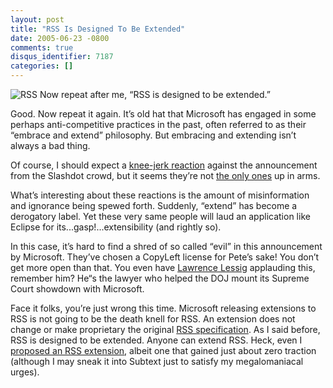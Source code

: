```yaml
---
layout: post
title: "RSS Is Designed To Be Extended"
date: 2005-06-23 -0800
comments: true
disqus_identifier: 7187
categories: []
---
```

![RSS](http://haacked.com/images/RSSLOGO.jpg) Now repeat after me, “RSS
is designed to be extended.”

Good. Now repeat it again. It’s old hat that Microsoft has engaged in
some perhaps anti-competitive practices in the past, often referred to
as their “embrace and extend” philosophy. But embracing and extending
isn’t always a bad thing.

Of course, I should expect a [knee-jerk
reaction](http://slashdot.org/article.pl?sid=05/06/24/183213&from=rss)
against the announcement from the Slashdot crowd, but it seems they’re
not [the only
ones](http://radio.weblogs.com/0001011/2005/06/24.html#a10463) up in
arms.

What’s interesting about these reactions is the amount of misinformation
and ignorance being spewed forth. Suddenly, “extend” has become a
derogatory label. Yet these very same people will laud an application
like Eclipse for its...gasp!...extensibility (and rightly so).

In this case, it’s hard to find a shred of so called “evil” in this
announcement by Microsoft. They’ve chosen a CopyLeft license for Pete’s
sake! You don’t get more open than that. You even have [Lawrence
Lessig](http://www.lessig.org/blog/) applauding this, remember him? He“s
the lawyer who helped the DOJ mount its Supreme Court showdown with
Microsoft.

Face it folks, you’re just wrong this time. Microsoft releasing
extensions to RSS is not going to be the death knell for RSS. An
extension does not change or make proprietary the original [RSS
specification](http://blogs.law.harvard.edu/tech/rss). As I said before,
RSS is designed to be extended. Anyone can extend RSS. Heck, even I
[proposed an RSS
extension](http://haacked.com/archive/2004/04/24/359.aspx), albeit one
that gained just about zero traction (although I may sneak it into
Subtext just to satisfy my megalomaniacal urges).

